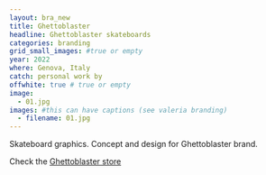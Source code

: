 ```yaml
---
layout: bra_new
title: Ghettoblaster
headline: Ghettoblaster skateboards
categories: branding
grid_small_images: #true or empty
year: 2022
where: Genova, Italy
catch: personal work by
offwhite: true # true or empty
image:
  - 01.jpg
images: #this can have captions (see valeria branding)
  - filename: 01.jpg
---
```


Skateboard graphics. Concept and design for Ghettoblaster brand.

Check the [Ghettoblaster store](https://ghettoblasterwear/?source=rokma.com)
